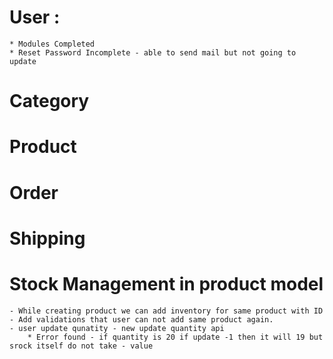 # User :
    * Modules Completed
    * Reset Password Incomplete - able to send mail but not going to update
# Category
# Product
# Order
# Shipping
# Stock Management in product model
    - While creating product we can add inventory for same product with ID
    - Add validations that user can not add same product again.
    - user update qunatity - new update quantity api
        * Error found - if quantity is 20 if update -1 then it will 19 but srock itself do not take - value